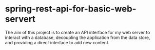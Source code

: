 # spring-rest-api-for-basic-web-servert
The aim of this project is to create an API interface for my web server to interact with a database, decoupling the application from the data store, and providing a direct interface to add new content.
